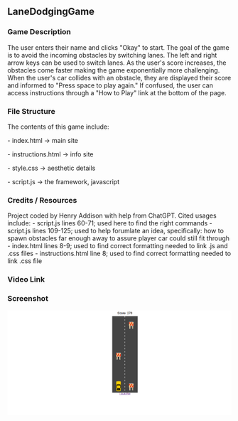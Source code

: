 ## LaneDodgingGame
### Game Description 
<p> The user enters their name and clicks "Okay" to start. The goal of the game is to avoid the incoming obstacles by switching lanes. The left and right arrow keys can be used to switch lanes. As the user's score increases, the obstacles come faster making the game exponentially more challenging. When the user's car collides with an obstacle, they are displayed their score and informed to "Press space to play again." If confused, the user can access instructions through a "How to Play" link at the bottom of the page. </p>

### File Structure
<p> The contents of this game include: </p>
<p>- index.html → main site </p>  
<p>- instructions.html → info site </p>
<p>- style.css → aesthetic details </p>  
<p>- script.js → the framework, javascript </p>    


### Credits / Resources
<p> Project coded by Henry Addison with help from ChatGPT. Cited usages include:
- script.js lines 60-71; used here to find the right commands
- script.js lines 109-125; used to help forumlate an idea, specifically: how to spawn obstacles far enough away to assure player car could still fit through
- index.html lines 8-9; used to find correct formatting needed to link .js and .css files
- instructions.html line 8; used to find correct formatting needed to link .css file
</p>

### Video Link


### Screenshot
![Game Screenshot](screenshot.png)
